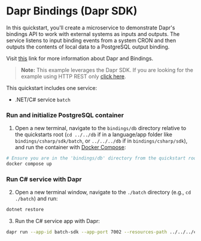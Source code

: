 # Dapr Bindings (Dapr SDK)

In this quickstart, you'll create a microservice to demonstrate Dapr's bindings API to work with external systems as inputs and outputs. The service listens to input binding events from a system CRON and then outputs the contents of local data to a PostgreSQL output binding. 

Visit [this](https://docs.dapr.io/developing-applications/building-blocks/bindings/) link for more information about Dapr and Bindings.

> **Note:** This example leverages the Dapr SDK.  If you are looking for the example using HTTP REST only [click here](../http).

This quickstart includes one service:
 
- .NET/C# service `batch`

### Run and initialize PostgreSQL container

1. Open a new terminal, navigate to the `bindings/db` directory relative to the quickstarts root (`cd ../../db` if in a language/app folder like `bindings/csharp/sdk/batch`, or `../../../db` if in `bindings/csharp/sdk`), and run the container with [Docker Compose](https://docs.docker.com/compose/):

<!-- STEP
name: Run and initialize PostgreSQL container
expected_return_code:
background: true
sleep: 60
timeout_seconds: 120
-->

```bash
# Ensure you are in the 'bindings/db' directory from the quickstart root
docker compose up
```

<!-- END_STEP -->

### Run C# service with Dapr

2. Open a new terminal window, navigate to the `./batch` directory (e.g., `cd ./batch`) and run:

<!-- STEP
name: Install C# dependencies
-->

```bash
dotnet restore
```

<!-- END_STEP -->
3. Run the C# service app with Dapr: 

<!-- STEP
name: Run batch-sdk service
working_dir: ./batch
expected_stdout_lines:
  - '== APP == insert into orders (orderid, customer, price) values (1, ''John Smith'', 100.32)'
  - '== APP == insert into orders (orderid, customer, price) values (2, ''Jane Bond'', 15.4)'
  - '== APP == insert into orders (orderid, customer, price) values (3, ''Tony James'', 35.56)'
  - '== APP == Finished processing batch'
expected_stderr_lines:
output_match_mode: substring
sleep: 11
timeout_seconds: 30
-->
    
```bash
dapr run --app-id batch-sdk --app-port 7002 --resources-path ../../../components -- dotnet run
```

<!-- END_STEP -->

